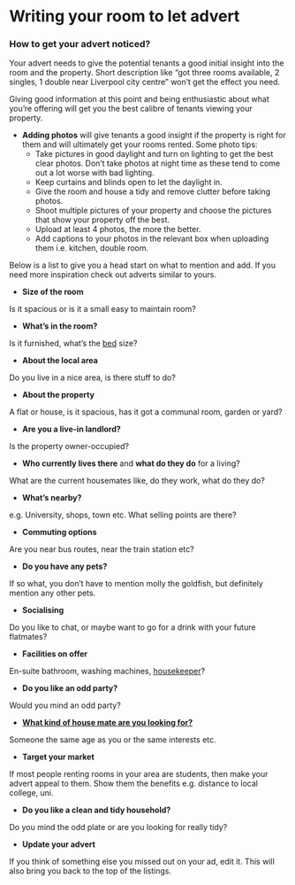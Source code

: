 Writing your room to let advert
===============================

### How to get your advert noticed?


Your advert needs to give the potential tenants a good initial insight into the
room and the property. Short description like “got three rooms available, 2
singles, 1 double near Liverpool city centre” won’t get the effect you need.


Giving good information at this point and being enthusiastic about what you’re
offering will get you the best calibre of tenants viewing your property.


* **Adding photos** will give tenants a good insight if the property is right for them and will ultimately get your rooms rented. Some photo tips:
	+ Take pictures in good daylight and turn on lighting to get the best clear photos. Don’t take photos at night time as these tend to come out a lot worse with bad lighting.
	+ Keep curtains and blinds open to let the daylight in.
	+ Give the room and house a tidy and remove clutter before taking photos.
	+ Shoot multiple pictures of your property and choose the pictures that show your property off the best.
	+ Upload at least 4 photos, the more the better.
	+ Add captions to your photos in the relevant box when uploading them i.e. kitchen, double room.


Below is a list to give you a head start on what to mention and add. If you need
more inspiration check out adverts similar to yours.


* **Size of the room**  

 Is it spacious or is it a small easy to maintain room?
* **What’s in the room?**  

 Is it furnished, what’s the [bed](/advice/buying-new-beds) size?
* **About the local area**  

 Do you live in a nice area, is there stuff to do?
* **About the property**  

 A flat or house, is it spacious, has it got a communal room, garden or yard?
* **Are you a live-in landlord?**  

 Is the property owner-occupied?
* **Who currently lives there** and **what do they do** for a living?  

 What are the current housemates like, do they work, what do they do?
* **What’s nearby?**  

 e.g. University, shops, town etc. What selling points are there?
* **Commuting options**  

 Are you near bus routes, near the train station etc?
* **Do you have any pets?**  

 If so what, you don’t have to mention molly the goldfish, but definitely mention any other pets.
* **Socialising**  

 Do you like to chat, or maybe want to go for a drink with your future flatmates?
* **Facilities on offer**  

 En-suite bathroom, washing machines, [housekeeper](/p9)?
* **Do you like an odd party?**  

 Would you mind an odd party?
* **[What kind of house mate are you looking for?](/p29)**  

 Someone the same age as you or the same interests etc.
* **Target your market**  

 If most people renting rooms in your area are students, then make your advert appeal to them. Show them the benefits e.g. distance to local college, uni.
* **Do you like a clean and tidy household?**  

 Do you mind the odd plate or are you looking for really tidy?
* **Update your advert**  

 If you think of something else you missed out on your ad, edit it. This will also bring you back to the top of the listings.
